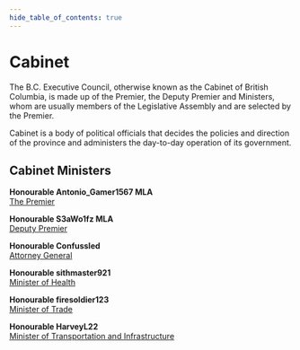 ```yaml
---
hide_table_of_contents: true
---
```


# Cabinet

The B.C. Executive Council, otherwise known as the Cabinet of British Columbia, is made up of the Premier, the Deputy Premier and Ministers, whom are usually members of the Legislative Assembly and are selected by the Premier.

Cabinet is a body of political officials that decides the policies and direction of the province and administers the day-to-day operation of its government.

## Cabinet Ministers

**Honourable Antonio_Gamer1567 MLA**
<br/>[The Premier](/gov/premier#the-premier)

**Honourable S3aWo1fz MLA**
<br/>[Deputy Premier](/gov/premier#the-deputy-premier)

**Honourable ConfussIed**
<br/>[Attorney General](/gov/justice)

**Honourable sithmaster921**
<br/>[Minister of Health](/gov/justice)

**Honourable firesoldier123**
<br/>[Minister of Trade](/gov/trade)

**Honourable HarveyL22**
<br/>[Minister of Transportation and Infrastructure](/gov/moti)
